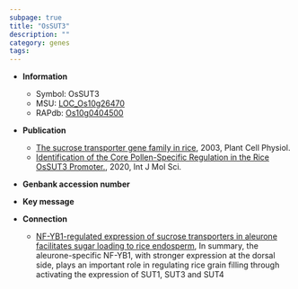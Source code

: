```yaml
---
subpage: true
title: "OsSUT3"
description: ""
category: genes
tags: 
---
```


* **Information**  
    + Symbol: OsSUT3  
    + MSU: [LOC_Os10g26470](http://rice.plantbiology.msu.edu/cgi-bin/ORF_infopage.cgi?orf=LOC_Os10g26470)  
    + RAPdb: [Os10g0404500](http://rapdb.dna.affrc.go.jp/viewer/gbrowse_details/irgsp1?name=Os10g0404500)  

* **Publication**  
    + [The sucrose transporter gene family in rice](http://www.ncbi.nlm.nih.gov/pubmed?term=The+sucrose+transporter+gene+family+in+rice%5BTitle%5D), 2003, Plant Cell Physiol.
    + [Identification of the Core Pollen-Specific Regulation in the Rice OsSUT3 Promoter.](http://www.ncbi.nlm.nih.gov/pubmed?term=Identification+of+the+Core+Pollen-Specific+Regulation+in+the+Rice+OsSUT3+Promoter.%5BTitle%5D), 2020, Int J Mol Sci.

* **Genbank accession number**  

* **Key message**  

* **Connection**  
    + [NF-YB1-regulated expression of sucrose transporters in aleurone facilitates sugar loading to rice endosperm](http://www.ncbi.nlm.nih.gov/pubmed?term=NF-YB1-regulated+expression+of+sucrose+transporters+in+aleurone+facilitates+sugar+loading+to+rice+endosperm%5BTitle%5D), In summary, the aleurone-specific NF-YB1, with stronger expression at the dorsal side, plays an important role in regulating rice grain filling through activating the expression of SUT1, SUT3 and SUT4



